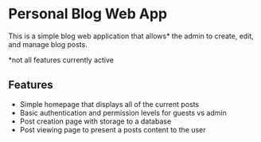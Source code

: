 # Personal Blog Web App

This is a simple blog web application that allows* the admin to create, edit, and manage blog posts.

*not all features currently active

## Features
- Simple homepage that displays all of the current posts
- Basic authentication and permission levels for guests vs admin
- Post creation page with storage to a database
- Post viewing page to present a posts content to the user
